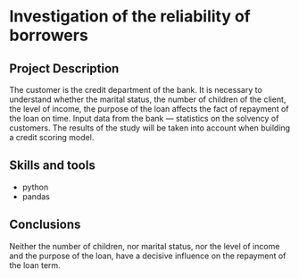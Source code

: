 # Investigation of the reliability of borrowers
## Project Description
The customer is the credit department of the bank. It is necessary to understand whether the marital status, the number of children of the client, the level of income, the purpose of the loan affects the fact of repayment of the loan on time.
Input data from the bank — statistics on the solvency of customers.
The results of the study will be taken into account when building a credit scoring model.

## Skills and tools
- python
- pandas
## Conclusions
Neither the number of children, nor marital status, nor the level of income and the purpose of the loan, have a decisive influence on the repayment of the loan term.
